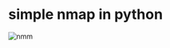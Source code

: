 # simple nmap in python

![nmm](https://user-images.githubusercontent.com/99686670/163921573-8bf4abbf-f5e9-4737-9000-363940b987ee.PNG)
